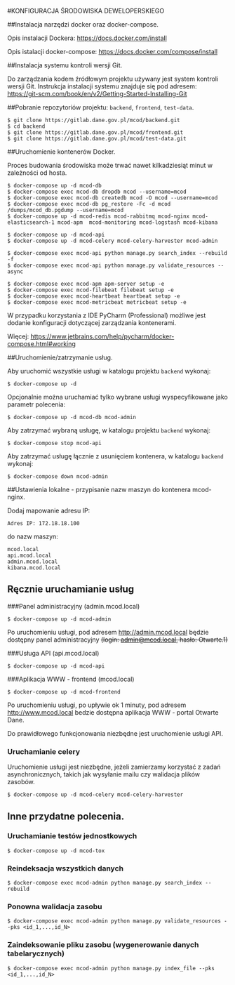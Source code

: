#KONFIGURACJA ŚRODOWISKA DEWELOPERSKIEGO

##Instalacja narzędzi docker oraz docker-compose.

Opis instalacji Dockera: https://docs.docker.com/install

Opis istalacji docker-compose: https://docs.docker.com/compose/install

##Instalacja systemu kontroli wersji Git.

Do zarządzania kodem źródłowym projektu używany jest system kontroli wersji Git.
Instrukcja instalacji systemu znajduje się pod adresem:
https://git-scm.com/book/en/v2/Getting-Started-Installing-Git

##Pobranie repozytoriów projektu: `backend`, `frontend`, `test-data`.

    $ git clone https://gitlab.dane.gov.pl/mcod/backend.git
    $ cd backend
    $ git clone https://gitlab.dane.gov.pl/mcod/frontend.git
    $ git clone https://gitlab.dane.gov.pl/mcod/test-data.git

##Uruchomienie kontenerów Docker.

Proces budowania środowiska może trwać nawet kilkadziesiąt minut w zależności od hosta.

    $ docker-compose up -d mcod-db
    $ docker-compose exec mcod-db dropdb mcod --username=mcod
    $ docker-compose exec mcod-db createdb mcod -O mcod --username=mcod
    $ docker-compose exec mcod-db pg_restore -Fc -d mcod /dumps/mcod_db.pgdump --username=mcod
    $ docker-compose up -d mcod-redis mcod-rabbitmq mcod-nginx mcod-elasticsearch-1 mcod-apm  mcod-monitoring mcod-logstash mcod-kibana
    
    $ docker-compose up -d mcod-api
    $ docker-compose up -d mcod-celery mcod-celery-harvester mcod-admin
    
    $ docker-compose exec mcod-api python manage.py search_index --rebuild -f
    $ docker-compose exec mcod-api python manage.py validate_resources --async
    
    $ docker-compose exec mcod-apm apm-server setup -e
    $ docker-compose exec mcod-filebeat filebeat setup -e
    $ docker-compose exec mcod-heartbeat heartbeat setup -e
    $ docker-compose exec mcod-metricbeat metricbeat setup -e

W przypadku korzystania z IDE PyCharm (Professional) możliwe jest dodanie konfiguracji dotyczącej zarządzania kontenerami.

Więcej: https://www.jetbrains.com/help/pycharm/docker-compose.html#working

##Uruchomienie/zatrzymanie usług.

Aby uruchomić wszystkie usługi w katalogu projektu `backend` wykonaj:

    $ docker-compose up -d

Opcjonalnie można uruchamiać tylko wybrane usługi wyspecyfikowane jako parametr polecenia:

    $ docker-compose up -d mcod-db mcod-admin

Aby zatrzymać wybraną usługę, w katalogu projektu `backend` wykonaj:

    $ docker-compose stop mcod-api

Aby zatrzymać usługę łącznie z usunięciem kontenera, w katalogu `backend` wykonaj:

    $ docker-compose down mcod-admin

##Ustawienia lokalne - przypisanie nazw maszyn do kontenera mcod-nginx.

Dodaj mapowanie adresu IP:

    Adres IP: 172.18.18.100

do nazw maszyn:

    mcod.local
    api.mcod.local
    admin.mcod.local
    kibana.mcod.local

## Ręcznie uruchamianie usług

###Panel administracyjny (admin.mcod.local)

    $ docker-compose up -d mcod-admin

Po uruchomieniu usługi, pod adresem http://admin.mcod.local będzie dostępny panel administracyjny ~~(login: admin@mcod.local, hasło: Otwarte.1)~~

###Usługa API (api.mcod.local)

    $ docker-compose up -d mcod-api

###Aplikacja WWW - frontend (mcod.local)

    $ docker-compose up -d mcod-frontend

Po uruchomieniu usługi, po upływie ok 1 minuty, pod adresem http://www.mcod.local bedzie dostępna aplikacja WWW - portal Otwarte Dane.

Do prawidłowego funkcjonowania niezbędne jest uruchomienie usługi API.

### Uruchamianie celery

Uruchomienie usługi jest niezbędne, jeżeli zamierzamy korzystać z zadań asynchronicznych, takich jak wysyłanie mailu czy walidacja plików zasobów.

    $ docker-compose up -d mcod-celery mcod-celery-harvester

## Inne przydatne polecenia.

### Uruchamianie testów jednostkowych

    $ docker-compose up -d mcod-tox

### Reindeksacja wszystkich danych

    $ docker-compose exec mcod-admin python manage.py search_index --rebuild

### Ponowna walidacja zasobu

    $ docker-compose exec mcod-admin python manage.py validate_resources --pks <id_1,...,id_N>

### Zaindeksowanie pliku zasobu (wygenerowanie danych tabelarycznych)

    $ docker-compose exec mcod-admin python manage.py index_file --pks <id_1,...,id_N>

